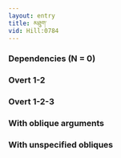 ```yaml
---
layout: entry
title: མཐུག་
vid: Hill:0784
---
```

### Dependencies (N = 0)


### Overt 1-2


### Overt 1-2-3


### With oblique arguments


### With unspecified obliques
